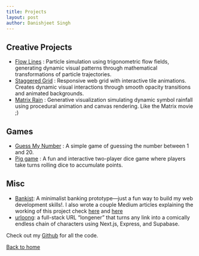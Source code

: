 ```yaml
---
title: Projects
layout: post
author: Danishjeet Singh
---
```



## Creative Projects
- [Flow Lines](./flow_lines) : Particle simulation using trigonometric flow fields, generating dynamic visual patterns through mathematical transformations of particle trajectories.
- [Staggered Grid](./staggered_grid) : Responsive web grid with interactive tile animations. Creates dynamic visual interactions through smooth opacity transitions and animated backgrounds.
- [Matrix Rain](./matrix_rain) : Generative visualization simulating dynamic symbol rainfall using procedural animation and canvas rendering. Like the Matrix movie ;)

## Games
- [Guess My Number](./guessnum) : A simple game of guessing the number between 1 and 20.
- [Pig game](./piggame) : A fun and interactive two-player dice game where players take turns rolling dice to accumulate points.

## Misc
- [Bankist](./bankist): A minimalist banking prototype—just a fun way to build my web development skills!. I also wrote a couple Medium articles explaining the working of this project check [here](https://singhdan.medium.com/bankist-when-banking-meets-minimalist-bba5635496d4) and [here](https://singhdan.medium.com/bankist-app-645672a50ae6)
- [urloong](https://urloong.com/): a full-stack URL “longener” that turns any link into a comically endless chain of characters using Next.js, Express, and Supabase.

Check out my [Github](https://github.com/danishjeetSingh/) for all the code.

[Back to home](/)
